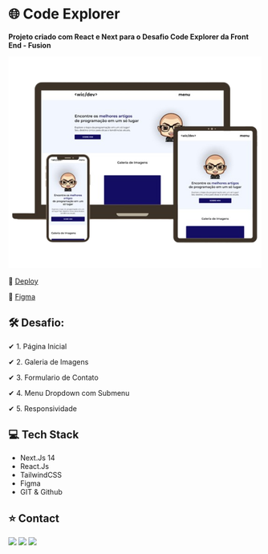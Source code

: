 # **🌐 Code Explorer**

**Projeto criado com React e Next para o Desafio Code Explorer da Front End - Fusion**

<a href="https://wictor-code-explorer.netlify.app/"> <img src="./public/readme.png"></a>

🔗 [Deploy](https://wictor-code-explorer.netlify.app/)

🔗 [Figma](https://www.figma.com/design/MSbB8AbWwMoPIumIimV8bS/Untitled?t=zy12p6ghv1tbRoJm-1)

## 🛠 Desafio:

✔ 1. Página Inicial

✔ 2. Galeria de Imagens

✔ 3. Formulario de Contato

✔ 4. Menu Dropdown com Submenu

✔ 5. Responsividade 

## 💻 Tech Stack

- Next.Js 14
- React.Js
- TailwindCSS
- Figma
- GIT & Github

## ⭐ Contact

<div align="start"> 
  <a href="https://instagram.com/wictor_luciano" target="_blank"><img src="https://img.shields.io/badge/-Instagram-%23E4405F?style=for-the-badge&logo=instagram&logoColor=white" target="_blank"></a>
  <a href = "mailto:wluciano01@gmail.com"><img src="https://img.shields.io/badge/-Gmail-%23333?style=for-the-badge&logo=gmail&logoColor=white" target="_blank"></a>
  <a href="https://www.linkedin.com/in/wictorluciano" target="_blank"><img src="https://img.shields.io/badge/-LinkedIn-%230077B5?style=for-the-badge&logo=linkedin&logoColor=white" target="_blank"></a> 
</div>
